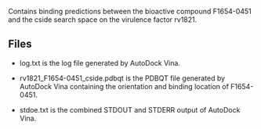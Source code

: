 Contains binding predictions between the bioactive compound F1654-0451 and the cside search space on the virulence factor rv1821.

## Files

- log.txt is the log file generated by AutoDock Vina.

- rv1821_F1654-0451_cside.pdbqt is the PDBQT file generated by AutoDock Vina containing the orientation and binding location of F1654-0451.

- stdoe.txt is the combined STDOUT and STDERR output of AutoDock Vina.

